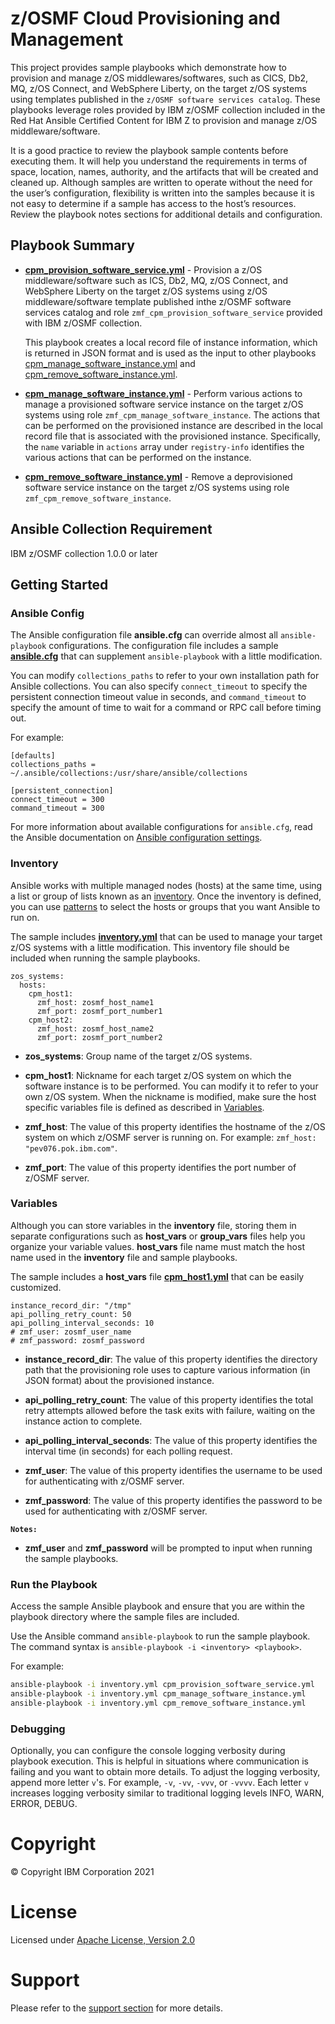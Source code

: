 # z/OSMF Cloud Provisioning and Management

This project provides sample playbooks which demonstrate how to provision
and manage z/OS middlewares/softwares, such as CICS, Db2, MQ, z/OS Connect,
and WebSphere Liberty, on the target z/OS systems using templates published
in the `z/OSMF software services catalog`. These playbooks leverage roles 
provided by IBM z/OSMF collection included in the Red Hat Ansible 
Certified Content for IBM Z to provision and manage z/OS middleware/software.

It is a good practice to review the playbook sample contents before executing
them. It will help you understand the requirements in terms of space, location,
names, authority, and the artifacts that will be created and cleaned up.
Although samples are written to operate without the need for the user’s
configuration, flexibility is written into the samples because it is not easy
to determine if a sample has access to the host’s resources.
Review the playbook notes sections for additional details and configuration.

## Playbook Summary

- [**cpm_provision_software_service.yml**](cpm_provision_software_service.yml) -
Provision a z/OS middleware/software such as ICS, Db2, MQ, z/OS Connect,
and WebSphere Liberty on the target z/OS systems using z/OS middleware/software 
template published inthe z/OSMF software services catalog and role
`zmf_cpm_provision_software_service` provided with IBM z/OSMF collection.

   This playbook creates a local record file of instance information, which is
returned in JSON format and is used as the input to other playbooks
[cpm_manage_software_instance.yml](cpm_manage_software_instance.yml) and
[cpm_remove_software_instance.yml](cpm_remove_software_instance.yml).

- [**cpm_manage_software_instance.yml**](cpm_manage_software_instance.yml) -
Perform various actions to manage a provisioned software service instance on
the target z/OS systems using role `zmf_cpm_manage_software_instance`.
The actions that can be performed on the provisioned instance are described in
the local record file that is associated with the provisioned instance.
Specifically, the `name` variable in `actions` array under `registry-info`
identifies the various actions that can be performed on the instance.

- [**cpm_remove_software_instance.yml**](cpm_remove_software_instance.yml) -
Remove a deprovisioned software service instance on the target z/OS systems
using role `zmf_cpm_remove_software_instance`.

## Ansible Collection Requirement

IBM z/OSMF collection 1.0.0 or later

## Getting Started

### Ansible Config

The Ansible configuration file **ansible.cfg** can override almost all
`ansible-playbook` configurations.
The configuration file includes a sample [**ansible.cfg**](ansible.cfg) that can
supplement `ansible-playbook` with a little modification.

You can modify `collections_paths` to refer to your own installation path for
Ansible collections.
You can also specify `connect_timeout` to specify the persistent connection
timeout value in seconds, and `command_timeout` to specify the amount of time
to wait for a command or RPC call before timing out.

For example:

``` {.yaml}
[defaults]
collections_paths = ~/.ansible/collections:/usr/share/ansible/collections

[persistent_connection]
connect_timeout = 300
command_timeout = 300
```

For more information about available configurations for `ansible.cfg`,
read the Ansible documentation on
[Ansible configuration settings](https://docs.ansible.com/ansible/latest/reference_appendices/config.html#ansible-configuration-settings-locations).

### Inventory

Ansible works with multiple managed nodes (hosts) at the same time,
using a list or group of lists known as an
[inventory](https://docs.ansible.com/ansible/latest/user_guide/intro_inventory.html).
Once the inventory is defined, you can use
[patterns](https://docs.ansible.com/ansible/latest/user_guide/intro_patterns.html#intro-patterns)
to select the hosts or groups that you want Ansible to run on.

The sample includes [**inventory.yml**](inventory.yml) that can be used to manage
your target z/OS systems with a little modification.
This inventory file should be included when running the sample playbooks.

``` {.yaml}
zos_systems:
  hosts:
    cpm_host1:
      zmf_host: zosmf_host_name1
      zmf_port: zosmf_port_number1
    cpm_host2:
      zmf_host: zosmf_host_name2
      zmf_port: zosmf_port_number2
```

- **zos_systems**: Group name of the target z/OS systems.

- **cpm_host1**: Nickname for each target z/OS system on which the software
instance is to be performed.
You can modify it to refer to your own z/OS system.
When the nickname is modified, make sure the host specific variables file is
defined as described in [Variables](#Variables).

- **zmf_host**: The value of this property identifies the hostname of the z/OS
system on which z/OSMF server is running on.
For example: `zmf_host: "pev076.pok.ibm.com"`.

- **zmf_port**: The value of this property identifies the port number of
z/OSMF server.

### Variables

Although you can store variables in the **inventory** file, storing them in
separate configurations such as **host_vars** or **group_vars** files help
you organize your variable values. **host_vars** file name must match the host
name used in the **inventory** file and sample playbooks.

The sample includes a **host_vars** file
[**cpm_host1.yml**](host_vars/cpm_host1.yml) that can be easily customized.

``` {.yaml}
instance_record_dir: "/tmp"
api_polling_retry_count: 50
api_polling_interval_seconds: 10
# zmf_user: zosmf_user_name
# zmf_password: zosmf_password
```

- **instance_record_dir**: The value of this property identifies the directory
path that the provisioning role uses to capture various information
(in JSON format) about the provisioned instance.

- **api_polling_retry_count**: The value of this property identifies the total
retry attempts allowed before the task exits with failure, waiting on the
instance action to complete.

- **api_polling_interval_seconds**: The value of this property identifies the
interval time (in seconds) for each polling request.

- **zmf_user**: The value of this property identifies the username to be used
for authenticating with z/OSMF server.

- **zmf_password**: The value of this property identifies the password to be
used for authenticating with z/OSMF server.

**`Notes:`**

- **zmf_user** and **zmf_password** will be prompted to input when running the
sample playbooks.

### Run the Playbook

Access the sample Ansible playbook and ensure that you are within the playbook
directory where the sample files are included.

Use the Ansible command `ansible-playbook` to run the sample playbook.
The command syntax is `ansible-playbook -i <inventory> <playbook>`.

For example:

```bash
ansible-playbook -i inventory.yml cpm_provision_software_service.yml
ansible-playbook -i inventory.yml cpm_manage_software_instance.yml
ansible-playbook -i inventory.yml cpm_remove_software_instance.yml
```

### Debugging

Optionally, you can configure the console logging verbosity during playbook
execution.
This is helpful in situations where communication is failing and you want to
obtain more details.
To adjust the logging verbosity, append more letter `v`'s.
For example, `-v`, `-vv`, `-vvv`, or `-vvvv`.
Each letter `v` increases logging verbosity similar to traditional logging
levels INFO, WARN, ERROR, DEBUG.

# Copyright

© Copyright IBM Corporation 2021

# License

Licensed under
[Apache License, Version 2.0](https://opensource.org/licenses/Apache-2.0)

# Support

Please refer to the [support section](../../README.md#support) for more
details.
